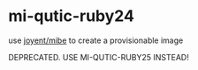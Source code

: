 mi-qutic-ruby24
===============

use [joyent/mibe](https://github.com/joyent/mibe) to create a provisionable image

DEPRECATED. USE MI-QUTIC-RUBY25 INSTEAD!

